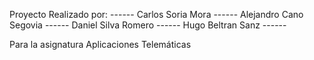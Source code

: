 Proyecto Realizado por: ------
Carlos Soria Mora ------ 
Alejandro Cano Segovia ------ 
Daniel Silva Romero ------ 
Hugo Beltran Sanz ------ 

Para la asignatura Aplicaciones Telemáticas
